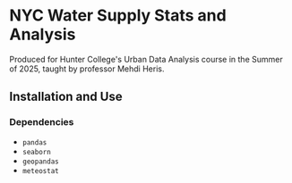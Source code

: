 # NYC Water Supply Stats and Analysis

Produced for Hunter College's Urban Data Analysis course in the Summer of 2025,
taught by professor Mehdi Heris.

## Installation and Use

### Dependencies

- `pandas`
- `seaborn`
- `geopandas`
- `meteostat`
